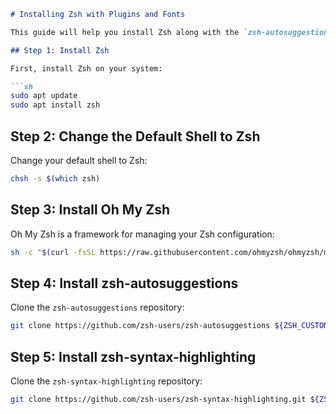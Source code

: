 ```markdown
# Installing Zsh with Plugins and Fonts

This guide will help you install Zsh along with the `zsh-autosuggestions` and `zsh-syntax-highlighting` plugins, and `fonts-powerline`.

## Step 1: Install Zsh

First, install Zsh on your system:

```sh
sudo apt update
sudo apt install zsh
```

## Step 2: Change the Default Shell to Zsh

Change your default shell to Zsh:

```sh
chsh -s $(which zsh)
```

## Step 3: Install Oh My Zsh

Oh My Zsh is a framework for managing your Zsh configuration:

```sh
sh -c "$(curl -fsSL https://raw.githubusercontent.com/ohmyzsh/ohmyzsh/master/tools/install.sh)"
```

## Step 4: Install zsh-autosuggestions

Clone the `zsh-autosuggestions` repository:

```sh
git clone https://github.com/zsh-users/zsh-autosuggestions ${ZSH_CUSTOM:-~/.oh-my-zsh/custom}/plugins/zsh-autosuggestions
```

## Step 5: Install zsh-syntax-highlighting

Clone the `zsh-syntax-highlighting` repository:

```sh
git clone https://github.com/zsh-users/zsh-syntax-highlighting.git ${ZSH_CUSTOM:-~/.oh-my-zsh/custom}/plugins/zsh-syntax-highlighting

```

##